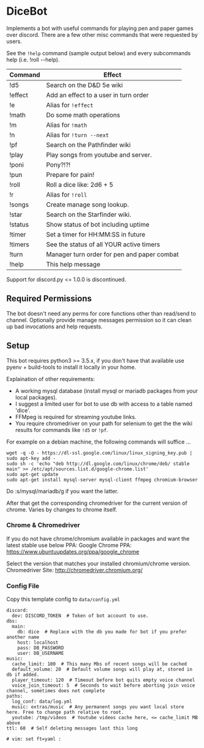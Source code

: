# DiceBot

Implements a bot with useful commands for playing pen and paper games over discord.
There are a few other misc commands that were requested by users.

See the `!help` command (sample output below) and every subcommands help (i.e. !roll --help).

Command |                   Effect
------- | -------------------------------------------
!d5     | Search on the D&D 5e wiki
!effect | Add an effect to a user in turn order
!e      | Alias for `!effect`
!math   | Do some math operations
!m      | Alias for `!math`
!n      | Alias for `!turn --next`
!pf     | Search on the Pathfinder wiki
!play   | Play songs from youtube and server.
!poni   | Pony?!?!
!pun    | Prepare for pain!
!roll   | Roll a dice like: 2d6 + 5
!r      | Alias for `!roll`
!songs  | Create manage song lookup.
!star   | Search on the Starfinder wiki.
!status | Show status of bot including uptime
!timer  | Set a timer for HH:MM:SS in future
!timers | See the status of all YOUR active timers
!turn   | Manager turn order for pen and paper combat
!help   | This help message

Support for discord.py <= 1.0.0 is discontinued.

## Required Permissions

The bot doesn't need any perms for core functions other than read/send to channel.
Optionally provide manage messages permission so it can clean up bad invocations and help requests.

## Setup

This bot requires python3 >= 3.5.x, if you don't have that available use pyenv + build-tools
to install it locally in your home.

Explaination of other requirements:
- A working mysql database (install mysql or mariadb packages from your local packages).
- I suggest a limited user for bot to use db with access to a table named 'dice'.
- FFMpeg is required for streaming youtube links.
- You require chromedriver on your path for selenium to get the
  the wiki results for commands like `!d5` or `!pf`.

For example on a debian machine, the following commands will suffice ...

```
wget -q -O - https://dl-ssl.google.com/linux/linux_signing_key.pub | sudo apt-key add -
sudo sh -c 'echo "deb http://dl.google.com/linux/chrome/deb/ stable main" >> /etc/apt/sources.list.d/google-chrome.list'
sudo apt-get update
sudo apt-get install mysql-server mysql-client ffmpeg chromium-browser
```
Do :s/mysql/mariadb/g if you want the latter.

After that get the corresponding chromedriver for the current version of chrome.
Varies by changes to chrome itself.

### Chrome & Chromedriver

If you do not have chrome/chromium available in packages
and want the latest stable use below PPA:
Google Chrome PPA:
    https://www.ubuntuupdates.org/ppa/google_chrome

Select the version that matches your installed chromium/chrome version.
Chromedriver Site:
    http://chromedriver.chromium.org/

### Config File

Copy this template config to `data/config.yml`

```
discord:
  dev: DISCORD_TOKEN  # Token of bot account to use.
dbs:
  main:
    db: dice  # Replace with the db you made for bot if you prefer another name
    host: localhost
    pass: DB_PASSWORD
    user: DB_USERNAME
music:
  cache_limit: 100  # This many Mbs of recent songs will be cached
  default_volume: 20  # Default volume songs will play at, stored in db if added.
  player_timeout: 120  # Timeout before bot quits empty voice channel
  voice_join_timeout: 5  # Seconds to wait before aborting join voice channel, sometimes does not complete
paths:
  log_conf: data/log.yml
  music: extras/music  # Any permanent songs you want local store here. Free to change path relative to root.
  youtube: /tmp/videos  # Youtube videos cache here, <= cache_limit MB above
ttl: 60  # Self deleting messages last this long

# vim: set ft=yaml :
```


[pyenv]: https://github.com/pyenv/pyenv
[chromedriver]:(http://chromedriver.chromium.org/downloads)
